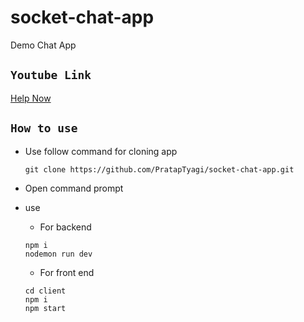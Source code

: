 # socket-chat-app
Demo Chat App

## `Youtube Link`
[Help Now](https://youtu.be/wNS29d8GB0s)

## `How to use`

* Use follow command for cloning app
  ~~~
  git clone https://github.com/PratapTyagi/socket-chat-app.git
  ~~~
  
* Open command prompt
* use
  - For backend
  ~~~
  npm i
  nodemon run dev
  ~~~
  - For front end
  ~~~
  cd client
  npm i
  npm start
  ~~~
